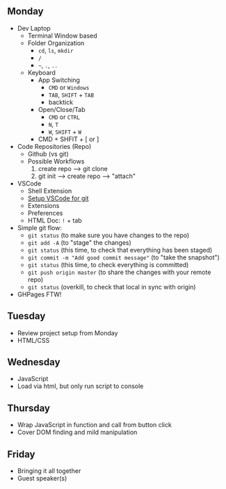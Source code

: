 
## Monday

* Dev Laptop
    * Terminal Window based
    * Folder Organization
        * `cd`, `ls`, `mkdir`
        * `/`
        * `~`, `.`, `..`
    * Keyboard
        * App Switching
            * `CMD` or `Windows`
            * `TAB`, `SHIFT` + `TAB`
            * backtick
        * Open/Close/Tab
            * `CMD` or `CTRL`
            * `N`, `T`
            * `W`, `SHIFT` + `W`
        * CMD + SHFIT + [ or ]
* Code Repositories (Repo)
    * Github (vs git)
    * Possible Workflows
        1. create repo --> git clone
        1. git init --> create repo --> "attach"
* VSCode
    * Shell Extension
    * [Setup VSCode for git](https://code.visualstudio.com/docs/editor/versioncontrol#_vs-code-as-git-editor)
    * Extensions
    * Preferences
    * HTML Doc: `!` + tab
* Simple git flow:
    * `git status` (to make sure you have changes to the repo)
    * `git add -A` (to "stage" the changes)
    * `git status` (this time, to check that everything has been staged)
    * `git commit -m "Add good commit message"` (to "take the snapshot")
    * `git status` (this time, to check everything is committed)
    * `git push origin master` (to share the changes with your remote repo)
    * `git status` (overkill, to check that local in sync with origin)
* GHPages FTW!

## Tuesday

* Review project setup from Monday
* HTML/CSS

## Wednesday

* JavaScript
* Load via html, but only run script to console

## Thursday

* Wrap JavaScript in function and call from button click
* Cover DOM finding and mild manipulation

## Friday

* Bringing it all together
* Guest speaker(s)
